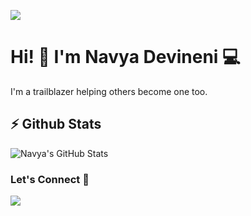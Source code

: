 

[![](https://komarev.com/ghpvc/?username=markoDenic&color=blue&label=Profile%20Views)](https://github.com/navyadevineni/navya)


# Hi! 👋 I'm Navya Devineni 💻

I'm a trailblazer helping others become one too.

## ⚡ Github Stats

![Navya's GitHub Stats](https://github-readme-stats.vercel.app/api?username=navyadevineni&show_icons=true&hide_border=true)

### Let's Connect 🔗

[![](https://img.shields.io/badge/linkedin-%230077B5.svg?&style=for-the-badge&logo=linkedin&logoColor=white0e76a8)](https://www.linkedin.com/in/navya-devineni-486373105/)
